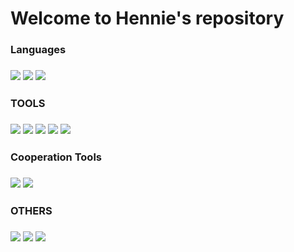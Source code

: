 <!--
**hennie124/hennie124** is a ✨ _special_ ✨ repository because its `README.md` (this file) appears on your GitHub profile.

Here are some ideas to get you started:

- 🔭 I’m currently working on ...
- 🌱 I’m currently learning ...
- 👯 I’m looking to collaborate on ...
- 🤔 I’m looking for help with ...
- 💬 Ask me about ...
- 📫 How to reach me: ...
- 😄 Pronouns: ...
- ⚡ Fun fact: ... -->

<h1>Welcome to Hennie's repository</h1>
	
<h3>Languages<h3>
<img src="https://img.shields.io/badge/Python-3766AB?style=flat-square&logo=Python&logoColor=white"/></a> 
<img src="https://img.shields.io/badge/Java-007396?style=flat-square&logo=Java&logoColor=white"/></a> 
<img src="https://img.shields.io/badge/Swift-F47343?style=flat-square&logo=Swift&logoColor=white"/></a> 

<h3> TOOLS <h3>
<img src="https://img.shields.io/badge/Spring-6DB33F?style=flat-square&logo=Spring&logoColor=white"/></a>
<img src="https://img.shields.io/badge/Androidstudio-3DDC84?style=flat-square&logo=Androidstudio&logoColor=white"/></a>
<img src="https://img.shields.io/badge/Xcode-147EFB?style=flat-square&logo=Xcode&logoColor=white"/></a> 
<img src="https://img.shields.io/badge/Javascript-F7DF1E?style=flat-square&logo=Javascript&logoColor=white"/></a>
<img src="https://img.shields.io/badge/EclipseIDE-2C2255?style=flat-square&logo=EclipseIDE&logoColor=white"/></a>

<h3>Cooperation Tools<h3>
<img src="https://img.shields.io/badge/Miro-050038?style=flat-square&logo=Miro&logoColor=white"/></a>
<img src="https://img.shields.io/badge/Slack-4A154B?style=flat-square&logo=Slack&logoColor=white"/></a>

<h3>OTHERS<h3>
<img src="https://img.shields.io/badge/Adobeillustrator-FF9A00?style=flat-square&logo=Adobeillustrator&logoColor=white"/></a>
<img src="https://img.shields.io/badge/AdobePremierePro-9999FF?style=flat-square&logo=AdobePremierePro&logoColor=white"/></a>
<img src="https://img.shields.io/badge/Gmail-EA4335?style=flat-square&logo=Gmail&logoColor=white/imhyeonjin512.gmail.com"/></a>	








 

